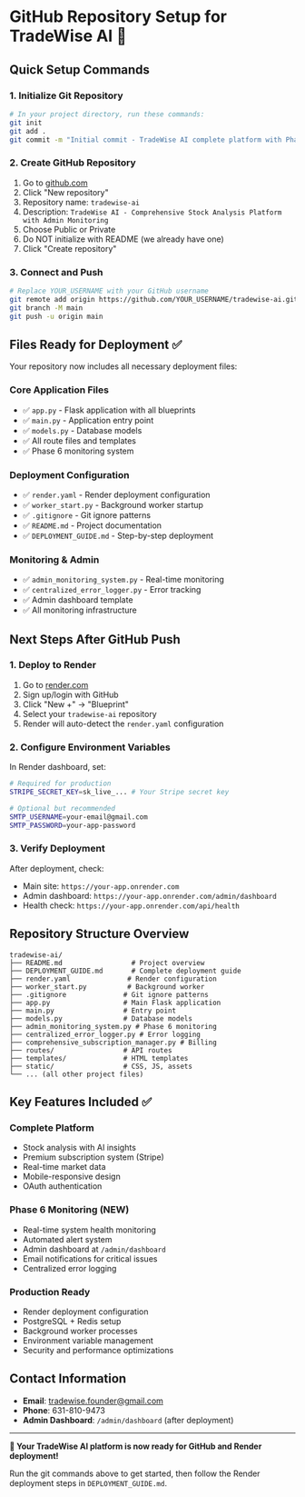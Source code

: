 # GitHub Repository Setup for TradeWise AI 🚀

## Quick Setup Commands

### 1. Initialize Git Repository
```bash
# In your project directory, run these commands:
git init
git add .
git commit -m "Initial commit - TradeWise AI complete platform with Phase 6 monitoring"
```

### 2. Create GitHub Repository
1. Go to [github.com](https://github.com)
2. Click "New repository"
3. Repository name: `tradewise-ai`
4. Description: `TradeWise AI - Comprehensive Stock Analysis Platform with Admin Monitoring`
5. Choose Public or Private
6. Do NOT initialize with README (we already have one)
7. Click "Create repository"

### 3. Connect and Push
```bash
# Replace YOUR_USERNAME with your GitHub username
git remote add origin https://github.com/YOUR_USERNAME/tradewise-ai.git
git branch -M main
git push -u origin main
```

## Files Ready for Deployment ✅

Your repository now includes all necessary deployment files:

### Core Application Files
- ✅ `app.py` - Flask application with all blueprints
- ✅ `main.py` - Application entry point
- ✅ `models.py` - Database models
- ✅ All route files and templates
- ✅ Phase 6 monitoring system

### Deployment Configuration
- ✅ `render.yaml` - Render deployment configuration
- ✅ `worker_start.py` - Background worker startup
- ✅ `.gitignore` - Git ignore patterns
- ✅ `README.md` - Project documentation
- ✅ `DEPLOYMENT_GUIDE.md` - Step-by-step deployment

### Monitoring & Admin
- ✅ `admin_monitoring_system.py` - Real-time monitoring
- ✅ `centralized_error_logger.py` - Error tracking
- ✅ Admin dashboard template
- ✅ All monitoring infrastructure

## Next Steps After GitHub Push

### 1. Deploy to Render
1. Go to [render.com](https://render.com)
2. Sign up/login with GitHub
3. Click "New +" → "Blueprint"
4. Select your `tradewise-ai` repository
5. Render will auto-detect the `render.yaml` configuration

### 2. Configure Environment Variables
In Render dashboard, set:
```bash
# Required for production
STRIPE_SECRET_KEY=sk_live_... # Your Stripe secret key

# Optional but recommended
SMTP_USERNAME=your-email@gmail.com
SMTP_PASSWORD=your-app-password
```

### 3. Verify Deployment
After deployment, check:
- Main site: `https://your-app.onrender.com`
- Admin dashboard: `https://your-app.onrender.com/admin/dashboard`
- Health check: `https://your-app.onrender.com/api/health`

## Repository Structure Overview
```
tradewise-ai/
├── README.md                 # Project overview
├── DEPLOYMENT_GUIDE.md       # Complete deployment guide
├── render.yaml              # Render configuration
├── worker_start.py          # Background worker
├── .gitignore              # Git ignore patterns
├── app.py                  # Main Flask application
├── main.py                 # Entry point
├── models.py               # Database models
├── admin_monitoring_system.py # Phase 6 monitoring
├── centralized_error_logger.py # Error logging
├── comprehensive_subscription_manager.py # Billing
├── routes/                 # API routes
├── templates/              # HTML templates
├── static/                 # CSS, JS, assets
└── ... (all other project files)
```

## Key Features Included ✅

### Complete Platform
- Stock analysis with AI insights
- Premium subscription system (Stripe)
- Real-time market data
- Mobile-responsive design
- OAuth authentication

### Phase 6 Monitoring (NEW)
- Real-time system health monitoring
- Automated alert system
- Admin dashboard at `/admin/dashboard`
- Email notifications for critical issues
- Centralized error logging

### Production Ready
- Render deployment configuration
- PostgreSQL + Redis setup
- Background worker processes
- Environment variable management
- Security and performance optimizations

## Contact Information
- **Email**: tradewise.founder@gmail.com
- **Phone**: 631-810-9473
- **Admin Dashboard**: `/admin/dashboard` (after deployment)

---

**🎯 Your TradeWise AI platform is now ready for GitHub and Render deployment!**

Run the git commands above to get started, then follow the Render deployment steps in `DEPLOYMENT_GUIDE.md`.